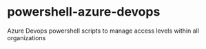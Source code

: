 # powershell-azure-devops
Azure Devops powershell scripts to manage access levels within all organizations
